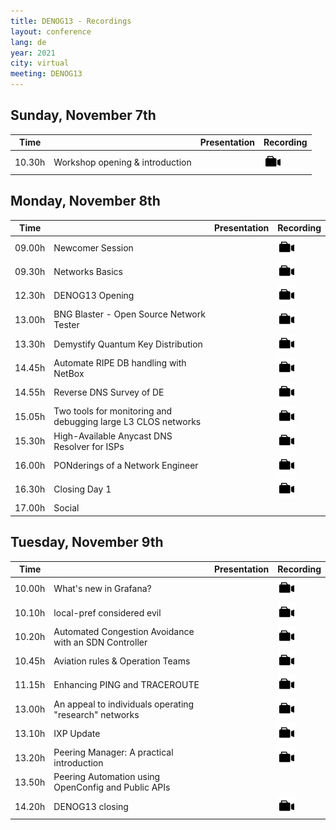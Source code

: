 ```yaml
---
title: DENOG13 - Recordings
layout: conference
lang: de
year: 2021
city: virtual
meeting: DENOG13
---
```


## Sunday, November 7th

| Time  |                                | Presentation                  |  Recording                    |
|-------|--------------------------------|-------------------------------|-------------------------------|
| 10.30h |Workshop opening & introduction | |  <a href='https://youtu.be/Q7c0SaxCUtM&embedded=true'> <img src="/images/recording.png" style="height:30px;"> </a> |


## Monday, November 8th

| Time  |                                | Presentation                  |  Recording                    |
|-------|--------------------------------|-------------------------------|-------------------------------|
| 09.00h | Newcomer Session | | <a href='https://youtu.be/1uogffavtGY'> <img src="/images/recording.png" style="height:30px;"> </a> |
| 09.30h | Networks Basics | |  <a href='https://youtu.be/2wad_ZJDx9I'> <img src="/images/recording.png" style="height:30px;"> </a> |
| 12.30h | DENOG13 Opening | |  <a href='https://youtu.be/O_Jyq6b_9zA'> <img src="/images/recording.png" style="height:30px;"> </a> |
| 13.00h | BNG Blaster - Open Source Network Tester | |  <a href='https://youtu.be/LVg6rlVEfNU'> <img src="/images/recording.png" style="height:30px;"> </a> |
| 13.30h | Demystify Quantum Key Distribution  | |  <a href='https://youtu.be/x674-EIGyE0'> <img src="/images/recording.png" style="height:30px;"> </a> |
| 14.45h | Automate RIPE DB handling with NetBox | |  <a href='https://youtu.be/LLlqwCrxA_0'> <img src="/images/recording.png" style="height:30px;"> </a> |
| 14.55h | Reverse DNS Survey of DE  | |  <a href='https://youtu.be/SLvZfPz2ZNA'> <img src="/images/recording.png" style="height:30px;"> </a> |
| 15.05h | Two tools for monitoring and debugging large L3 CLOS networks | |  <a href='https://youtu.be/PN-4JKjCAT0'> <img src="/images/recording.png" style="height:30px;"> </a> |
| 15.30h | High-Available Anycast DNS Resolver for ISPs | |  <a href='https://youtu.be/CmMMPbfJZaQ'> <img src="/images/recording.png" style="height:30px;"> </a> |
| 16.00h | PONderings of a Network Engineer | |  <a href='https://youtu.be/VTRCtB0qbPw'> <img src="/images/recording.png" style="height:30px;"> </a> |
| 16.30h | Closing Day 1 | |  <a href='https://youtu.be/VLgFqDVL7UI'> <img src="/images/recording.png" style="height:30px;"> </a> |
| 17.00h | Social | |

## Tuesday, November 9th

| Time  |                                | Presentation                  |  Recording                    |
|-------|--------------------------------|-------------------------------|-------------------------------|
| 10.00h | What's new in Grafana? | | <a href='https://youtu.be/HwJDbpbGj1E'> <img src="/images/recording.png" style="height:30px;"> </a> |
| 10.10h | local-pref considered evil | | <a href='https://youtu.be/gn-cdzHxkpk'> <img src="/images/recording.png" style="height:30px;"> </a> |
| 10.20h | Automated Congestion Avoidance with an SDN Controller | | <a href='https://youtu.be/ct1UEjDNF7A'> <img src="/images/recording.png" style="height:30px;"> </a> |
| 10.45h | Aviation rules & Operation Teams | | <a href='https://youtu.be/HdO02tDZv3I'> <img src="/images/recording.png" style="height:30px;"> </a> |
| 11.15h | Enhancing PING and TRACEROUTE | | <a href='https://youtu.be/hkY5Af7uiEk'> <img src="/images/recording.png" style="height:30px;"> </a> |
| 13.00h | An appeal to individuals operating "research" networks | | <a href='https://youtu.be/m8D0K4RmrFE'> <img src="/images/recording.png" style="height:30px;"> </a> |
| 13.10h | IXP Update | | <a href='https://youtu.be/5bQ0EB3KBX8'> <img src="/images/recording.png" style="height:30px;"> </a> |
| 13.20h | Peering Manager: A practical introduction | | <a href='https://youtu.be/4WEDdSBNEkY'> <img src="/images/recording.png" style="height:30px;"> </a> |
| 13.50h | Peering Automation using OpenConfig and Public APIs | |  |
| 14.20h | DENOG13 closing | | <a href='https://youtu.be/G9M5Nlh7xhw'> <img src="/images/recording.png" style="height:30px;"> </a> |















